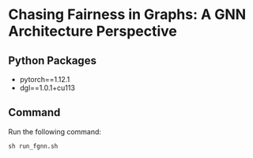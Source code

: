 # Chasing Fairness in Graphs: A GNN Architecture Perspective

## Python Packages

* pytorch==1.12.1
* dgl==1.0.1+cu113


## Command
Run the following command:
```
sh run_fgnn.sh
```